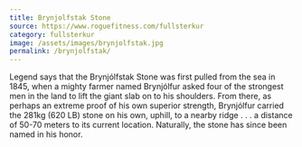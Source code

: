 ```yaml
---
title: Brynjolfstak Stone
source: https://www.roguefitness.com/fullsterkur
category: fullsterkur
image: /assets/images/brynjolfstak.jpg
permalink: /brynjolfstak/
---
```

Legend says that the Brynjólfstak Stone was first pulled from the sea in 1845, when a mighty farmer named Brynjólfur asked four of the strongest men in the land to lift the giant slab on to his shoulders. From there, as perhaps an extreme proof of his own superior strength, Brynjólfur carried the 281kg (620 LB) stone on his own, uphill, to a nearby ridge . . . a distance of 50-70 meters to its current location. Naturally, the stone has since been named in his honor.
